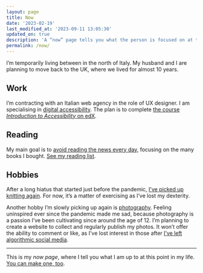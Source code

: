 ```yaml
---
layout: page
title: Now
date: '2023-02-19'
last_modified_at: '2023-09-11 13:05:30'
updated_on: true
description: 'A “now” page tells you what the person is focused on at this point in their life.'
permalink: /now/
---
```

I’m temporarily living between in the north of Italy. My husband and I are planning to move back to the UK, where we lived for almost 10 years.

## Work

I’m contracting with an Italian web agency in the role of UX designer. I am specialising in [digital accessibility](https://silviamaggidesign.com/category/accessibility/ "View posts under the 'accessibility' category"). The plan is to complete <a href="https://www.edx.org/course/web-accessibility-introduction">the course <em>Introduction to Accessibility</em> on edX</a>.

## Reading

My main goal is to <a href="https://silviamaggidesign.com/tag/news/" title="read my posts about news consumption">avoid reading the news every day</a>, focusing on the many books I bought. <a href="https://silviamaggidesign.com/books/books-im-reading/">See my reading list</a>.

## Hobbies

After a long hiatus that started just before the pandemic, [I've picked up knitting again](https://silviamaggidesign.com/personal/back-to-knitting/). For now, it’s a matter of exercising as I’ve lost my dexterity.

Another hobby I’m slowly picking up again is [photography](https://silviamaggidesign.com/category/photography/ "View all posts under the 'photography' category"). Feeling uninspired ever since the pandemic made me sad, because photography is a passion I’ve been cultivating since around the age of 12. I’m planning to create a website to collect and regularly publish my photos. It won’t offer the ability to comment or like, as I’ve lost interest in those after [I’ve left algorithmic social media](https://silviamaggidesign.com/personal/life-off-social-media/ "read what happened when I left social media").

---
This is my *now page*, where I tell you what I am up to at this point in my life. [You can make one, too](https://nownownow.com/about).